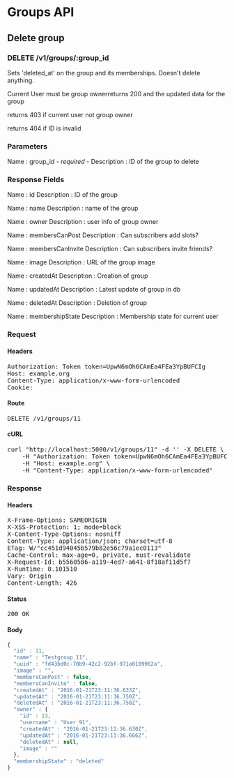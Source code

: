 # Groups API

## Delete group

### DELETE /v1/groups/:group_id

Sets &#39;deleted_at&#39; on the group and its memberships. Doesn&#39;t delete anything.

Current User must be group ownerreturns 200 and the updated data for the group

returns 403 if current user not group owner

returns 404 if ID is invalid

### Parameters

Name : group_id *- required -*
Description : ID of the group to delete


### Response Fields

Name : id
Description : ID of the group

Name : name
Description : name of the group

Name : owner
Description : user info of group owner

Name : membersCanPost
Description : Can subscribers add slots?

Name : membersCanInvite
Description : Can subscribers invite friends?

Name : image
Description : URL of the group image

Name : createdAt
Description : Creation of group

Name : updatedAt
Description : Latest update of group in db

Name : deletedAt
Description : Deletion of group

Name : membershipState
Description : Membership state for current user

### Request

#### Headers

<pre>Authorization: Token token=UpwN6mOh6CAmEa4FEa3YpBUFCIg
Host: example.org
Content-Type: application/x-www-form-urlencoded
Cookie: </pre>

#### Route

<pre>DELETE /v1/groups/11</pre>

#### cURL

<pre class="request">curl &quot;http://localhost:5000/v1/groups/11&quot; -d &#39;&#39; -X DELETE \
	-H &quot;Authorization: Token token=UpwN6mOh6CAmEa4FEa3YpBUFCIg&quot; \
	-H &quot;Host: example.org&quot; \
	-H &quot;Content-Type: application/x-www-form-urlencoded&quot;</pre>

### Response

#### Headers

<pre>X-Frame-Options: SAMEORIGIN
X-XSS-Protection: 1; mode=block
X-Content-Type-Options: nosniff
Content-Type: application/json; charset=utf-8
ETag: W/&quot;cc451d94045b579b82e56c79a1ec0113&quot;
Cache-Control: max-age=0, private, must-revalidate
X-Request-Id: b5560586-a119-4ed7-a641-8f18af11d5f7
X-Runtime: 0.101510
Vary: Origin
Content-Length: 426</pre>

#### Status

<pre>200 OK</pre>

#### Body

```javascript
{
  "id" : 11,
  "name" : "Testgroup 11",
  "uuid" : "fd43bd0c-70b9-42c2-92bf-971a0109962a",
  "image" : "",
  "membersCanPost" : false,
  "membersCanInvite" : false,
  "createdAt" : "2016-01-21T23:11:36.633Z",
  "updatedAt" : "2016-01-21T23:11:36.750Z",
  "deletedAt" : "2016-01-21T23:11:36.750Z",
  "owner" : {
    "id" : 13,
    "username" : "User 91",
    "createdAt" : "2016-01-21T23:11:36.630Z",
    "updatedAt" : "2016-01-21T23:11:36.666Z",
    "deletedAt" : null,
    "image" : ""
  },
  "membershipState" : "deleted"
}
```
